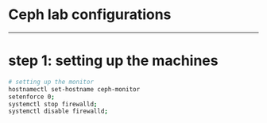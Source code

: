 # Ceph lab configurations


---
# step 1: setting up the machines
```bash
# setting up the monitor
hostnamectl set-hostname ceph-monitor
setenforce 0;
systemctl stop firewalld;
systemctl disable firewalld;

```

